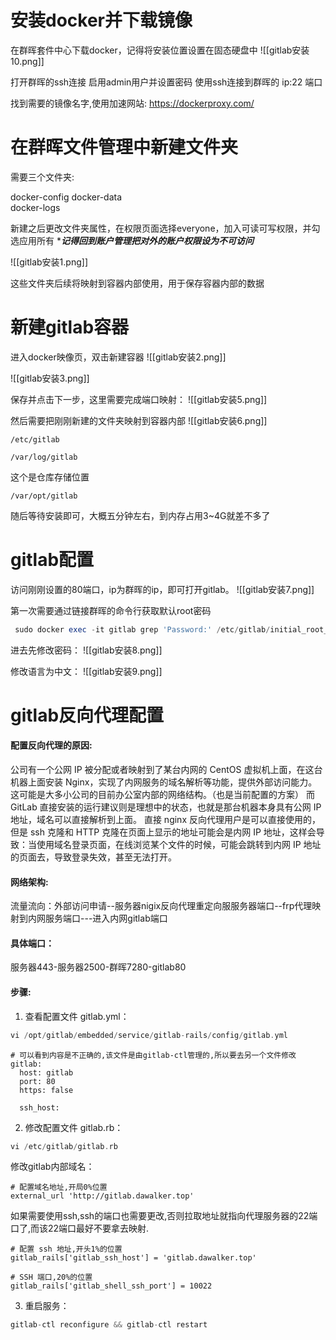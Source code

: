  # 安装docker并下载镜像

在群晖套件中心下载docker，记得将安装位置设置在固态硬盘中
![[gitlab安装10.png]]

打开群晖的ssh连接
启用admin用户并设置密码
使用ssh连接到群晖的 ip:22 端口

找到需要的镜像名字,使用加速网站: https://dockerproxy.com/

# 在群晖文件管理中新建文件夹
需要三个文件夹:

docker-config
docker-data   
docker-logs

新建之后更改文件夹属性，在权限页面选择everyone，加入可读可写权限，并勾选应用所有
****记得回到账户管理把对外的账户权限设为不可访问***

![[gitlab安装1.png]]

这些文件夹后续将映射到容器内部使用，用于保存容器内部的数据

# 新建gitlab容器
进入docker映像页，双击新建容器
![[gitlab安装2.png]]


![[gitlab安装3.png]]

保存并点击下一步，这里需要完成端口映射：
![[gitlab安装5.png]]

然后需要把刚刚新建的文件夹映射到容器内部
![[gitlab安装6.png]]
```
/etc/gitlab
```
```
/var/log/gitlab
```
这个是仓库存储位置
```
/var/opt/gitlab
```


随后等待安装即可，大概五分钟左右，到内存占用3~4G就差不多了

# gitlab配置

访问刚刚设置的80端口，ip为群晖的ip，即可打开gitlab。
![[gitlab安装7.png]]

第一次需要通过链接群晖的命令行获取默认root密码
```php
 sudo docker exec -it gitlab grep 'Password:' /etc/gitlab/initial_root_password
```
进去先修改密码：
![[gitlab安装8.png]]

修改语言为中文：
![[gitlab安装9.png]]


# gitlab反向代理配置

#### 配置反向代理的原因:
公司有一个公网 IP 被分配或者映射到了某台内网的 CentOS 虚拟机上面，在这台机器上面安装 Nginx，实现了内网服务的域名解析等功能，提供外部访问能力。这可能是大多小公司的目前办公室内部的网络结构。（也是当前配置的方案）
而 GitLab 直接安装的运行建议则是理想中的状态，也就是那台机器本身具有公网 IP 地址，域名可以直接解析到上面。
直接 nginx 反向代理用户是可以直接使用的，但是 ssh 克隆和 HTTP 克隆在页面上显示的地址可能会是内网 IP 地址，这样会导致：当使用域名登录页面，在线浏览某个文件的时候，可能会跳转到内网 IP 地址的页面去，导致登录失效，甚至无法打开。

#### 网络架构:
流量流向：外部访问申请--服务器nigix反向代理重定向服服务器端口--frp代理映射到内网服务端口---进入内网gitlab端口

#### 具体端口：
服务器443-服务器2500-群晖7280-gitlab80

#### 步骤:

1. 查看配置文件 gitlab.yml：
```php
vi /opt/gitlab/embedded/service/gitlab-rails/config/gitlab.yml
```
```
# 可以看到内容是不正确的,该文件是由gitlab-ctl管理的,所以要去另一个文件修改
gitlab:
  host: gitlab
  port: 80
  https: false

  ssh_host:
```

2. 修改配置文件 gitlab.rb：
```php
vi /etc/gitlab/gitlab.rb
```
修改gitlab内部域名：
```
# 配置域名地址,开局0%位置
external_url 'http://gitlab.dawalker.top'
```

如果需要使用ssh,ssh的端口也需要更改,否则拉取地址就指向代理服务器的22端口了,而该22端口最好不要拿去映射.
```
# 配置 ssh 地址,开头1%的位置
gitlab_rails['gitlab_ssh_host'] = 'gitlab.dawalker.top'

# SSH 端口,20%的位置
gitlab_rails['gitlab_shell_ssh_port'] = 10022
```

3. 重启服务：
```php
gitlab-ctl reconfigure && gitlab-ctl restart
```